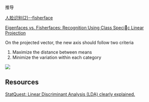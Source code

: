 推导

[人脸识别(2)--fisherface](https://blog.csdn.net/zizi7/article/details/52999432)

[Eigenfaces vs. Fisherfaces: Recognition Using Class Specic Linear Projection](https://vision.cornell.edu/se3/wp-content/uploads/2014/09/eccv96.pdf)







On the projected vector, the new axis should follow two criteria

1. Maximize the distance between means
2. Minimize the variation within each category

![](https://i.loli.net/2019/12/17/k7Qn2oWqgeZLTaA.png)





## Resources

[StatQuest: Linear Discriminant Analysis (LDA) clearly explained.](https://www.youtube.com/watch?v=azXCzI57Yfc)


